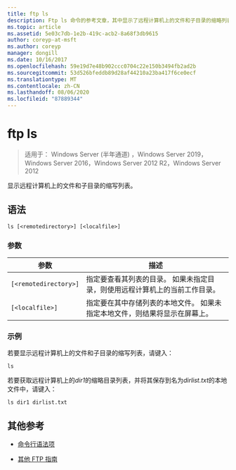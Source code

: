 ```yaml
---
title: ftp ls
description: Ftp ls 命令的参考文章，其中显示了远程计算机上的文件和子目录的缩略列表。
ms.topic: article
ms.assetid: 5e03c7db-1e2b-419c-acb2-8a68f3db9615
author: coreyp-at-msft
ms.author: coreyp
manager: dongill
ms.date: 10/16/2017
ms.openlocfilehash: 59e19d7e48b902ccc0704c22e150b3494fb2ad2b
ms.sourcegitcommit: 53d526bfeddb89d28af44210a23ba417f6ce0ecf
ms.translationtype: MT
ms.contentlocale: zh-CN
ms.lasthandoff: 08/06/2020
ms.locfileid: "87889344"
---
```

# <a name="ftp-ls"></a>ftp ls

> 适用于： Windows Server (半年通道) ，Windows Server 2019，Windows Server 2016，Windows Server 2012 R2，Windows Server 2012

显示远程计算机上的文件和子目录的缩写列表。

## <a name="syntax"></a>语法

```
ls [<remotedirectory>] [<localfile>]
```

### <a name="parameters"></a>参数

| 参数 | 描述 |
| --------- |------------ |
| `[<remotedirectory>]` | 指定要查看其列表的目录。 如果未指定目录，则使用远程计算机上的当前工作目录。 |
| `[<localfile>]` | 指定要在其中存储列表的本地文件。 如果未指定本地文件，则结果将显示在屏幕上。 |

### <a name="examples"></a>示例

若要显示远程计算机上的文件和子目录的缩写列表，请键入：

```
ls
```

若要获取远程计算机上的*dir1*的缩略目录列表，并将其保存到名为*dirlist.txt*的本地文件中，请键入：

```
ls dir1 dirlist.txt
```

## <a name="additional-references"></a>其他参考

- [命令行语法项](command-line-syntax-key.md)

- [其他 FTP 指南](/previous-versions/orphan-topics/ws.10/cc756013(v=ws.10))
